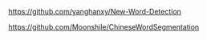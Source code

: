 

https://github.com/yanghanxy/New-Word-Detection

https://github.com/Moonshile/ChineseWordSegmentation
